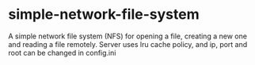 # simple-network-file-system
A simple network file system (NFS) for opening a file, creating a new one and reading a file remotely. 
Server uses lru cache policy, and ip, port and root can be changed in config.ini
